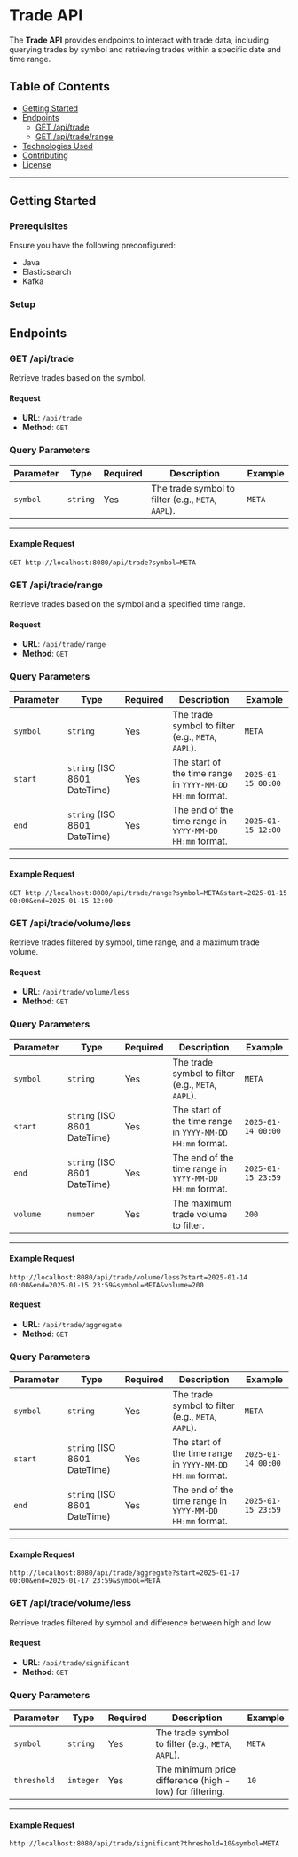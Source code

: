 # Trade API

The **Trade API** provides endpoints to interact with trade data, including querying trades by symbol and retrieving trades within a specific date and time range.

## Table of Contents

- [Getting Started](#getting-started)
- [Endpoints](#endpoints)
    - [GET /api/trade](#get-apitrade)
    - [GET /api/trade/range](#get-apitraderange)
- [Technologies Used](#technologies-used)
- [Contributing](#contributing)
- [License](#license)

---

## Getting Started

### Prerequisites

Ensure you have the following preconfigured:

- Java
- Elasticsearch 
- Kafka 

### Setup

## Endpoints

### **GET /api/trade**

Retrieve trades based on the symbol.

#### Request

- **URL**: `/api/trade`
- **Method**: `GET`
### **Query Parameters**

| Parameter | Type     | Required | Description                                      | Example                 |
|-----------|----------|----------|--------------------------------------------------|-------------------------|
| `symbol`  | `string` | Yes      | The trade symbol to filter (e.g., `META`, `AAPL`). | `META`                 |

---

#### Example Request
```http
GET http://localhost:8080/api/trade?symbol=META
```

### **GET /api/trade/range**

Retrieve trades based on the symbol and a specified time range.

#### Request

- **URL**: `/api/trade/range`
- **Method**: `GET`
### **Query Parameters**

| Parameter | Type     | Required | Description                                      | Example                 |
|-----------|----------|----------|--------------------------------------------------|-------------------------|
| `symbol`  | `string` | Yes      | The trade symbol to filter (e.g., `META`, `AAPL`). | `META`                 |
| `start`   | `string` (ISO 8601 DateTime) | Yes      | The start of the time range in `YYYY-MM-DD HH:mm` format. | `2025-01-15 00:00`     |
| `end`     | `string` (ISO 8601 DateTime) | Yes      | The end of the time range in `YYYY-MM-DD HH:mm` format.   | `2025-01-15 12:00`     |

---

#### **Example Request**
```http
GET http://localhost:8080/api/trade/range?symbol=META&start=2025-01-15 00:00&end=2025-01-15 12:00
```

### **GET /api/trade/volume/less**

Retrieve trades filtered by symbol, time range, and a maximum trade volume.

#### Request

- **URL**: `/api/trade/volume/less`
- **Method**: `GET`
### **Query Parameters**

| Parameter | Type                        | Required | Description                                                      | Example                 |
|-----------|-----------------------------|----------|------------------------------------------------------------------|-------------------------|
| `symbol`  | `string`                    | Yes      | The trade symbol to filter (e.g., `META`, `AAPL`).               | `META`                 |
| `start`   | `string` (ISO 8601 DateTime) | Yes      | The start of the time range in `YYYY-MM-DD HH:mm` format.         | `2025-01-14 00:00`     |
| `end`     | `string` (ISO 8601 DateTime) | Yes      | The end of the time range in `YYYY-MM-DD HH:mm` format.           | `2025-01-15 23:59`     |
| `volume`  | `number`                    | Yes      | The maximum trade volume to filter.                              | `200`                  |

---

#### **Example Request**
```http
http://localhost:8080/api/trade/volume/less?start=2025-01-14 00:00&end=2025-01-15 23:59&symbol=META&volume=200
```

#### Request

- **URL**: `/api/trade/aggregate`
- **Method**: `GET`
### **Query Parameters**

| Parameter | Type                        | Required | Description                                                      | Example                 |
|-----------|-----------------------------|----------|------------------------------------------------------------------|-------------------------|
| `symbol`  | `string`                    | Yes      | The trade symbol to filter (e.g., `META`, `AAPL`).               | `META`                 |
| `start`   | `string` (ISO 8601 DateTime) | Yes      | The start of the time range in `YYYY-MM-DD HH:mm` format.         | `2025-01-14 00:00`     |
| `end`     | `string` (ISO 8601 DateTime) | Yes      | The end of the time range in `YYYY-MM-DD HH:mm` format.           | `2025-01-15 23:59`     |
---

#### **Example Request**
```http
http://localhost:8080/api/trade/aggregate?start=2025-01-17 00:00&end=2025-01-17 23:59&symbol=META
```
### **GET /api/trade/volume/less**

Retrieve trades filtered by symbol and difference between high and low

#### Request

- **URL**: `/api/trade/significant`
- **Method**: `GET`
### **Query Parameters**

| Parameter   | Type       | Required | Description                                                      | Example |
|-------------|------------|----------|------------------------------------------------------------------|--------|
| `symbol`    | `string`   | Yes      | The trade symbol to filter (e.g., `META`, `AAPL`).               | `META` |
| `threshold` | `integer`  | Yes      | The minimum price difference (high - low) for filtering.        | `10`   |
---

#### **Example Request**
```http
http://localhost:8080/api/trade/significant?threshold=10&symbol=META
```